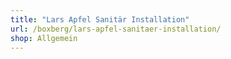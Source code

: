 ```yaml
---
title: "Lars Apfel Sanitär Installation"
url: /boxberg/lars-apfel-sanitaer-installation/
shop: Allgemein
---
```

